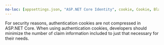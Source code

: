 ```yaml
---
no-loc: [appsettings.json, "ASP.NET Core Identity", cookie, Cookie, Blazor, "Blazor Server", "Blazor WebAssembly", "Identity", "Let's Encrypt", Razor, SignalR]
---
```

For security reasons, authentication cookies are not compressed in ASP.NET Core. When using authentication cookies, developers should minimize the number of claim information included to just that necessary for their needs.
